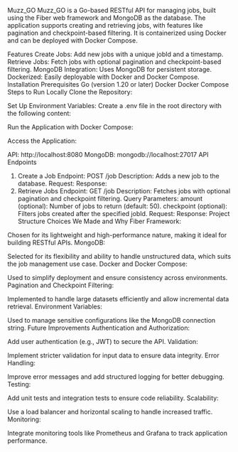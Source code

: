 Muzz_GO
Muzz_GO is a Go-based RESTful API for managing jobs, built using the Fiber web framework and MongoDB as the database. The application supports creating and retrieving jobs, with features like pagination and checkpoint-based filtering. It is containerized using Docker and can be deployed with Docker Compose.

Features
Create Jobs: Add new jobs with a unique jobId and a timestamp.
Retrieve Jobs: Fetch jobs with optional pagination and checkpoint-based filtering.
MongoDB Integration: Uses MongoDB for persistent storage.
Dockerized: Easily deployable with Docker and Docker Compose.
Installation
Prerequisites
Go (version 1.20 or later)
Docker
Docker Compose
Steps to Run Locally
Clone the Repository:

Set Up Environment Variables: Create a .env file in the root directory with the following content:

Run the Application with Docker Compose:

Access the Application:

API: http://localhost:8080
MongoDB: mongodb://localhost:27017
API Endpoints

1. Create a Job
   Endpoint: POST /job
   Description: Adds a new job to the database.
   Request:
   Response:
2. Retrieve Jobs
   Endpoint: GET /job
   Description: Fetches jobs with optional pagination and checkpoint filtering.
   Query Parameters:
   amount (optional): Number of jobs to return (default: 50).
   checkpoint (optional): Filters jobs created after the specified jobId.
   Request:
   Response:
   Project Structure
   Choices We Made and Why
   Fiber Framework:

Chosen for its lightweight and high-performance nature, making it ideal for building RESTful APIs.
MongoDB:

Selected for its flexibility and ability to handle unstructured data, which suits the job management use case.
Docker and Docker Compose:

Used to simplify deployment and ensure consistency across environments.
Pagination and Checkpoint Filtering:

Implemented to handle large datasets efficiently and allow incremental data retrieval.
Environment Variables:

Used to manage sensitive configurations like the MongoDB connection string.
Future Improvements
Authentication and Authorization:

Add user authentication (e.g., JWT) to secure the API.
Validation:

Implement stricter validation for input data to ensure data integrity.
Error Handling:

Improve error messages and add structured logging for better debugging.
Testing:

Add unit tests and integration tests to ensure code reliability.
Scalability:

Use a load balancer and horizontal scaling to handle increased traffic.
Monitoring:

Integrate monitoring tools like Prometheus and Grafana to track application performance.
